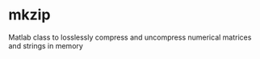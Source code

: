 # mkzip
Matlab class to losslessly compress and uncompress numerical matrices and strings in memory
